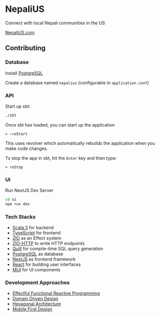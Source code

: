 NepaliUS
==============
Connect with local Nepali communities in the US

[NepaliUS.com](https://nepalius.com/)


## Contributing

### Database
Install [PostgreSQL](https://www.postgresql.org/download/)

Create a database named `nepalius` (configurable in `application.conf`)

### API

Start up sbt:

```bash
./sbt
```

Once sbt has loaded, you can start up the application

```sbtshell
> ~reStart
```

This uses revolver which automatically rebuilds the application when you make code changes.

To stop the app in sbt, hit the `Enter` key and then type:

```sbtshell
> reStop
```

### UI

Run NextJS Dev Server

```bash
cd ui
npm run dev
```

### Tech Stacks
- [Scala 3](https://www.scala-lang.org/) for backend
- [TypeScript](https://www.typescriptlang.org/) for frontend
- [ZIO](https://zio.dev/) as an Effect system
- [ZIO-HTTP](https://zio.github.io/zio-http/) to write HTTP endpoints
- [Quill](https://getquill.io/) for compile-time SQL query generation
- [PostgreSQL](https://www.postgresql.org/) as database
- [NextJS](https://nextjs.org/) as frontend framework
- [React](https://reactjs.org/) for building user interfaces
- [MUI](https://mui.com/) for UI components

### Development Approaches
- [Effectful Functional Reactive Programming](https://blog.danlew.net/2017/07/27/an-introduction-to-functional-reactive-programming/)
- [Domain Driven Design](https://martinfowler.com/bliki/DomainDrivenDesign.html)
- [Hexagonal Architecture](https://alistair.cockburn.us/hexagonal-architecture/)
- [Mobile First Design](https://developer.mozilla.org/en-US/docs/Web/Progressive_web_apps/Responsive/Mobile_first)

